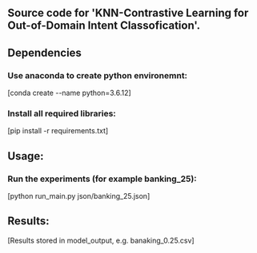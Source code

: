 ## Source code for 'KNN-Contrastive Learning for Out-of-Domain Intent Classofication'.

## Dependencies
### Use anaconda to create python environemnt:
[conda create --name python=3.6.12]

### Install all required libraries:
[pip install -r requirements.txt]

## Usage:
### Run the experiments (for example banking_25):

[python run_main.py json/banking_25.json]

## Results:

[Results stored in model_output, e.g. banaking_0.25.csv]

